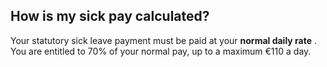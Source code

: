 ##  How is my sick pay calculated?

Your statutory sick leave payment must be paid at your **normal daily rate** .
You are entitled to 70% of your normal pay, up to a maximum €110 a day.
